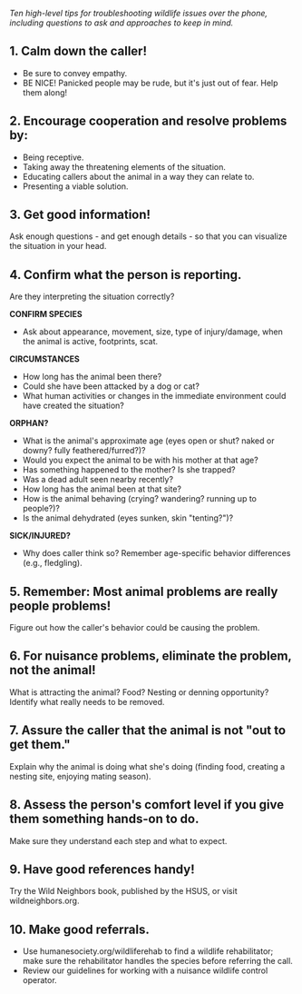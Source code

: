 *Ten high-level tips for troubleshooting wildlife issues over the phone, including questions to ask and approaches to keep in mind.*

## 1. Calm down the caller!
- Be sure to convey empathy.
- BE NICE! Panicked people may be rude, but it's just out of fear. Help them along!

## 2. Encourage cooperation and resolve problems by:
- Being receptive.
- Taking away the threatening elements of the situation.
- Educating callers about the animal in a way they can relate to.
- Presenting a viable solution.

## 3. Get good information!

Ask enough questions - and get enough details - so that you can visualize the situation in your head.

## 4. Confirm what the person is reporting.

Are they interpreting the situation correctly?

**CONFIRM SPECIES**
- Ask about appearance, movement, size, type of injury/damage, when the animal is active, footprints, scat.

**CIRCUMSTANCES**
- How long has the animal been there?
- Could she have been attacked by a dog or cat?
- What human activities or changes in the immediate environment could have created the situation?

**ORPHAN?**
- What is the animal's approximate age (eyes open or shut? naked or downy? fully feathered/furred?)?
- Would you expect the animal to be with his mother at that age?
- Has something happened to the mother? Is she trapped?
- Was a dead adult seen nearby recently?
- How long has the animal been at that site?
- How is the animal behaving (crying? wandering? running up to people?)?
- Is the animal dehydrated (eyes sunken, skin "tenting?")?

**SICK/INJURED?**
- Why does caller think so? Remember age-specific behavior differences (e.g., fledgling).

## 5. Remember: Most animal problems are really people problems!

Figure out how the caller's behavior could be causing the problem.

## 6. For nuisance problems, eliminate the problem, not the animal!

What is attracting the animal? Food? Nesting or denning opportunity? Identify what really needs to be removed.

## 7. Assure the caller that the animal is not "out to get them."

Explain why the animal is doing what she's doing (finding food, creating a nesting site, enjoying mating season).

## 8. Assess the person's comfort level if you give them something hands-on to do.

Make sure they understand each step and what to expect.

## 9. Have good references handy!

Try the Wild Neighbors book, published by the HSUS, or visit wildneighbors.org.

## 10. Make good referrals.

- Use humanesociety.org/wildliferehab to find a wildlife rehabilitator; make sure the rehabilitator handles the species before referring the call.
- Review our guidelines for working with a nuisance wildlife control operator.